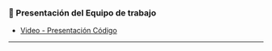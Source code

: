### 🎥 Presentación del Equipo de trabajo

<!-- YT:START -->
- [Video - Presentación Código][video1]

<!-- YT:END -->


---
[video1]: https://www.youtube.com/watch?v=WK15YGSrY2Q